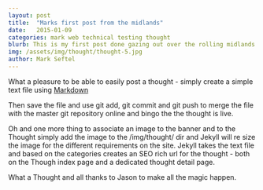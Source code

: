 ```yaml
---
layout: post
title:  "Marks first post from the midlands"
date:   2015-01-09
categories: mark web technical testing thought
blurb: This is my first post done gazing out over the rolling midlands hills. Using a combination of Git, Jekyll, text editor and a Markdown Cheatsheet we can now post thoughts to the Though section of the OPEN website with ease. The system does all the heavy lifting.
img: /assets/img/thought/thought-5.jpg
author: Mark Seftel
---
```


What a pleasure to be able to easily post a thought - simply create a simple text file using <a href="https://github.com/adam-p/markdown-here/wiki/Markdown-Cheatsheet#links" target="_blank">Markdown</a>

Then save the file and use git add, git commit and git push to merge the file with the master git repository online and bingo the the thought is live.

Oh and one more thing to associate an image to the banner and to the Thought simply add the image to the /img/thought/ dir and Jekyll will re size the image for the different requirements on the site. Jekyll takes the text file and based on the categories creates an SEO rich url for the thought - both on the Though index page and a dedicated thought detail page.

What a Thought and all thanks to Jason to make all the magic happen.

